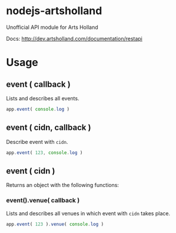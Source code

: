 nodejs-artsholland
==================

Unofficial API module for Arts Holland

Docs: <http://dev.artsholland.com/documentation/restapi>


# Usage


## event ( callback )

Lists and describes all events.

```js
app.event( console.log )
```


## event ( cidn, callback )

Describe event with `cidn`.

```js
app.event( 123, console.log )
```

## event ( cidn )

Returns an object with the following functions:

### event().venue( callback )

Lists and describes all venues in which event with `cidn` takes place.

```js
app.event( 123 ).venue( console.log )
```
